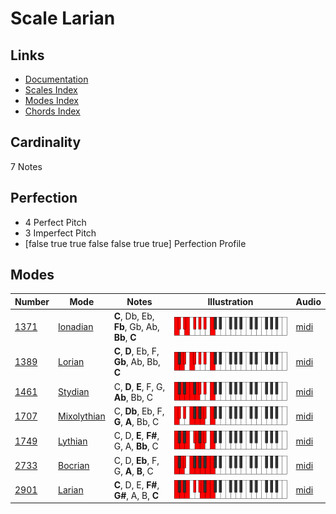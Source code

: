 # Scale Larian

## Links

- [Documentation](index.md)
- [Scales Index](Scales.md)
- [Modes Index](Modes.md)
- [Chords Index](Chords.md)

## Cardinality

7 Notes

## Perfection

- 4 Perfect Pitch
- 3 Imperfect Pitch
- [false true true false false true true] Perfection Profile

## Modes

| Number | Mode | Notes | Illustration | Audio |
|--------|------|-------|--------------|-------|
| [1371](https://ianring.com/musictheory/scales/1371) | [Ionadian](ModeIonadian.md) | **C**, Db, Eb, **Fb**, Gb, Ab, **Bb**, **C** | ![CNaturalIonadian](ModeCNaturalIonadian.png) | [midi](https://github.com/edipermadi/music/blob/main/docs/ModeCNaturalIonadian.mid?raw=true) | 
| [1389](https://ianring.com/musictheory/scales/1389) | [Lorian](ModeLorian.md) | **C**, **D**, Eb, F, **Gb**, Ab, Bb, **C** | ![CNaturalLorian](ModeCNaturalLorian.png) | [midi](https://github.com/edipermadi/music/blob/main/docs/ModeCNaturalLorian.mid?raw=true) | 
| [1461](https://ianring.com/musictheory/scales/1461) | [Stydian](ModeStydian.md) | C, **D**, **E**, F, G, **Ab**, Bb, C | ![CNaturalStydian](ModeCNaturalStydian.png) | [midi](https://github.com/edipermadi/music/blob/main/docs/ModeCNaturalStydian.mid?raw=true) | 
| [1707](https://ianring.com/musictheory/scales/1707) | [Mixolythian](ModeMixolythian.md) | C, **Db**, Eb, F, **G**, **A**, Bb, C | ![CNaturalMixolythian](ModeCNaturalMixolythian.png) | [midi](https://github.com/edipermadi/music/blob/main/docs/ModeCNaturalMixolythian.mid?raw=true) | 
| [1749](https://ianring.com/musictheory/scales/1749) | [Lythian](ModeLythian.md) | C, D, **E**, **F#**, G, A, **Bb**, C | ![CNaturalLythian](ModeCNaturalLythian.png) | [midi](https://github.com/edipermadi/music/blob/main/docs/ModeCNaturalLythian.mid?raw=true) | 
| [2733](https://ianring.com/musictheory/scales/2733) | [Bocrian](ModeBocrian.md) | C, D, **Eb**, F, G, **A**, **B**, C | ![CNaturalBocrian](ModeCNaturalBocrian.png) | [midi](https://github.com/edipermadi/music/blob/main/docs/ModeCNaturalBocrian.mid?raw=true) | 
| [2901](https://ianring.com/musictheory/scales/2901) | [Larian](ModeLarian.md) | **C**, D, E, **F#**, **G#**, A, B, **C** | ![CNaturalLarian](ModeCNaturalLarian.png) | [midi](https://github.com/edipermadi/music/blob/main/docs/ModeCNaturalLarian.mid?raw=true) | 
